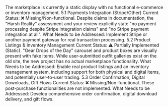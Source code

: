 <!-- LLM/Claude Context: Section = PHASE 5: Marketplace -->

The marketplace is currently a static display with no functional e-commerce or inventory management.
5.1 Payments Integration (Stripe/Other)
Current Status: ❌ Missing/Non-functional. Despite claims in documentation, the "Harsh Reality" assessment and your review explicitly state "no payment processing despite Stripe integration claims" and "no Stripe payment integration at all".
What Needs to be Addressed: Implement Stripe or another payment gateway for real transaction processing.
5.2 Product Listings & Inventory Management
Current Status: ⚠️ Partially Implemented (Static). "Gear Drops of the Day" carousel and product boxes are visually present with fake items. While user-submitted outfit galleries exist on the old site, the new project has no actual marketplace functionality.
What Needs to be Addressed: Enable real product listings and an inventory management system, including support for both physical and digital items, and potentially user-to-user trading.
5.3 Order Confirmation, Digital Downloads, Gift Flows
Current Status: ❌ Missing/Non-functional. These post-purchase functionalities are not implemented.
What Needs to be Addressed: Develop comprehensive order confirmation, digital download delivery, and gift flows.
